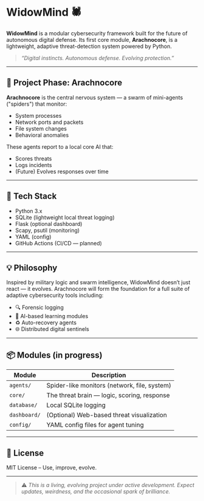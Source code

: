 # WidowMind 🕷️

**WidowMind** is a modular cybersecurity framework built for the future of autonomous digital defense. Its first core module, **Arachnocore**, is a lightweight, adaptive threat-detection system powered by Python.

> _“Digital instincts. Autonomous defense. Evolving protection.”_

---

## 🧠 Project Phase: Arachnocore

**Arachnocore** is the central nervous system — a swarm of mini-agents ("spiders") that monitor:
- System processes
- Network ports and packets
- File system changes
- Behavioral anomalies

These agents report to a local core AI that:
- Scores threats
- Logs incidents
- (Future) Evolves responses over time

---

## 🔧 Tech Stack

- Python 3.x
- SQLite (lightweight local threat logging)
- Flask (optional dashboard)
- Scapy, psutil (monitoring)
- YAML (config)
- GitHub Actions (CI/CD — planned)

---

## 💡 Philosophy

Inspired by military logic and swarm intelligence, WidowMind doesn’t just react — it evolves. Arachnocore will form the foundation for a full suite of adaptive cybersecurity tools including:

- 🔍 Forensic logging
- 🧬 AI-based learning modules
- ♻️ Auto-recovery agents
- 🌐 Distributed digital sentinels

---

## 📦 Modules (in progress)

| Module | Description |
|--------|-------------|
| `agents/` | Spider-like monitors (network, file, system) |
| `core/` | The threat brain — logic, scoring, response |
| `database/` | Local SQLite logging |
| `dashboard/` | (Optional) Web-based threat visualization |
| `config/` | YAML config files for agent tuning |

---

## 📜 License

MIT License – Use, improve, evolve.

---

> ⚠️ *This is a living, evolving project under active development. Expect updates, weirdness, and the occasional spark of brilliance.*
